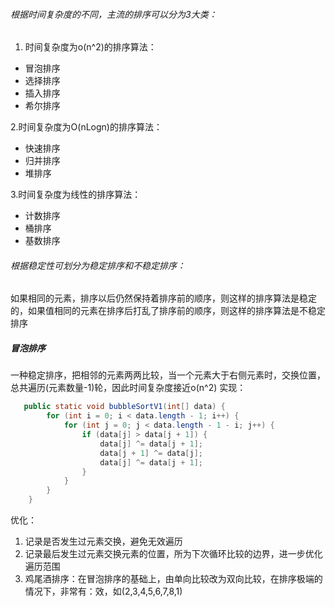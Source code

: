 ###### 根据时间复杂度的不同，主流的排序可以分为3大类：
1. 时间复杂度为o(n^2)的排序算法：
- 冒泡排序
- 选择排序
- 插入排序
- 希尔排序

2.时间复杂度为O(nLogn)的排序算法：
- 快速排序
- 归并排序
- 堆排序

3.时间复杂度为线性的排序算法：
- 计数排序
- 桶排序
- 基数排序

###### 根据稳定性可划分为稳定排序和不稳定排序：

如果相同的元素，排序以后仍然保持着排序前的顺序，则这样的排序算法是稳定的，如果值相同的元素在排序后打乱了排序前的顺序，则这样的排序算法是不稳定排序

##### 冒泡排序
一种稳定排序，把相邻的元素两两比较，当一个元素大于右侧元素时，交换位置，
总共遍历(元素数量-1)轮，因此时间复杂度接近o(n^2)
实现：

```java
   public static void bubbleSortV1(int[] data) {
        for (int i = 0; i < data.length - 1; i++) {
            for (int j = 0; j < data.length - 1 - i; j++) {
                if (data[j] > data[j + 1]) {
                    data[j] ^= data[j + 1];
                    data[j + 1] ^= data[j];
                    data[j] ^= data[j + 1];
                }
            }
        }
    }
```
优化：
1. 记录是否发生过元素交换，避免无效遍历
2. 记录最后发生过元素交换元素的位置，所为下次循环比较的边界，进一步优化遍历范围
3. 鸡尾酒排序：在冒泡排序的基础上，由单向比较改为双向比较，在排序极端的情况下，非常有：效，如(2,3,4,5,6,7,8,1)